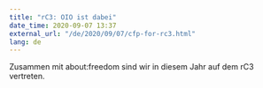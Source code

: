 ```yaml
---
title: "rC3: OIO ist dabei"
date_time: 2020-09-07 13:37
external_url: "/de/2020/09/07/cfp-for-rc3.html"
lang: de
---
```


Zusammen mit about:freedom sind wir in diesem Jahr auf dem rC3 vertreten.
